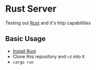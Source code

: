 # Rust Server

Testing out [Rust](rust-lang.org) and it's http capabilities

## Basic Usage

* [Install Rust](rust-lang.org/install.html)
* Clone this repository and `cd` into it
* `cargo run`